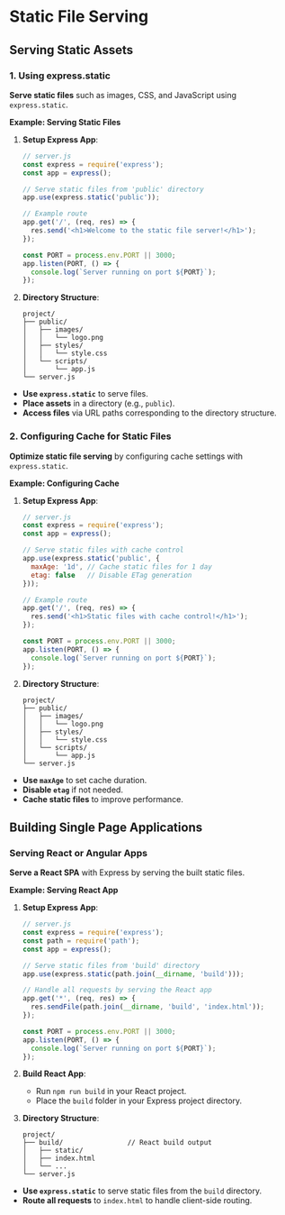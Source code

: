 # Static File Serving

## Serving Static Assets
### 1. Using express.static

**Serve static files** such as images, CSS, and JavaScript using `express.static`.

**Example: Serving Static Files**

1. **Setup Express App**:

   ```javascript
   // server.js
   const express = require('express');
   const app = express();

   // Serve static files from 'public' directory
   app.use(express.static('public'));

   // Example route
   app.get('/', (req, res) => {
     res.send('<h1>Welcome to the static file server!</h1>');
   });

   const PORT = process.env.PORT || 3000;
   app.listen(PORT, () => {
     console.log(`Server running on port ${PORT}`);
   });
   ```

2. **Directory Structure**:

   ```
   project/
   ├── public/
   │   ├── images/
   │   │   └── logo.png
   │   ├── styles/
   │   │   └── style.css
   │   └── scripts/
   │       └── app.js
   └── server.js
   ```

- **Use `express.static`** to serve files.
- **Place assets** in a directory (e.g., `public`).
- **Access files** via URL paths corresponding to the directory structure.

### 2. Configuring Cache for Static Files

**Optimize static file serving** by configuring cache settings with `express.static`.

**Example: Configuring Cache**

1. **Setup Express App**:

   ```javascript
   // server.js
   const express = require('express');
   const app = express();

   // Serve static files with cache control
   app.use(express.static('public', {
     maxAge: '1d', // Cache static files for 1 day
     etag: false   // Disable ETag generation
   }));

   // Example route
   app.get('/', (req, res) => {
     res.send('<h1>Static files with cache control!</h1>');
   });

   const PORT = process.env.PORT || 3000;
   app.listen(PORT, () => {
     console.log(`Server running on port ${PORT}`);
   });
   ```

2. **Directory Structure**:

   ```
   project/
   ├── public/
   │   ├── images/
   │   │   └── logo.png
   │   ├── styles/
   │   │   └── style.css
   │   └── scripts/
   │       └── app.js
   └── server.js
   ```

- **Use `maxAge`** to set cache duration.
- **Disable `etag`** if not needed.
- **Cache static files** to improve performance.



## Building Single Page Applications
### Serving React or Angular Apps

**Serve a React SPA** with Express by serving the built static files.

**Example: Serving React App**

1. **Setup Express App**:

   ```javascript
   // server.js
   const express = require('express');
   const path = require('path');
   const app = express();

   // Serve static files from 'build' directory
   app.use(express.static(path.join(__dirname, 'build')));

   // Handle all requests by serving the React app
   app.get('*', (req, res) => {
     res.sendFile(path.join(__dirname, 'build', 'index.html'));
   });

   const PORT = process.env.PORT || 3000;
   app.listen(PORT, () => {
     console.log(`Server running on port ${PORT}`);
   });
   ```

2. **Build React App**:

   - Run `npm run build` in your React project.
   - Place the `build` folder in your Express project directory.

3. **Directory Structure**:

   ```
   project/
   ├── build/                // React build output
   │   ├── static/
   │   ├── index.html
   │   └── ...
   └── server.js
   ```

- **Use `express.static`** to serve static files from the `build` directory.
- **Route all requests** to `index.html` to handle client-side routing.